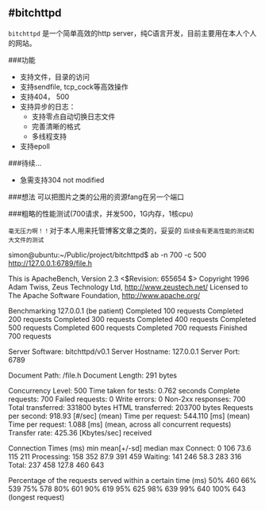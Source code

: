 #bitchttpd
----

`bitchttpd` 是一个简单高效的http server，纯C语言开发，目前主要用在本人个人的网站。

###功能
* 支持文件，目录的访问
* 支持sendfile, tcp_cock等高效操作
* 支持404， 500
* 支持异步的日志：
    * 支持零点自动切换日志文件
    * 完善清晰的格式
    * 多线程支持
* 支持epoll


###待续...
* 急需支持304 not modified


###想法
   可以把图片之类的公用的资源fang在另一个端口
   
   
###粗略的性能测试(700请求，并发500，1G内存，1核cpu)

`毫无压力啊！！`对于本人用来托管博客文章之类的，妥妥的
`后续会有更高性能的测试和大文件的测试`

simon@ubuntu:~/Public/project/bitchttpd$ ab -n 700 -c 500 http://127.0.0.1:6789/file.h


This is ApacheBench, Version 2.3 <$Revision: 655654 $>
Copyright 1996 Adam Twiss, Zeus Technology Ltd, http://www.zeustech.net/
Licensed to The Apache Software Foundation, http://www.apache.org/

Benchmarking 127.0.0.1 (be patient)
Completed 100 requests
Completed 200 requests
Completed 300 requests
Completed 400 requests
Completed 500 requests
Completed 600 requests
Completed 700 requests
Finished 700 requests


Server Software:        bitchttpd/v0.1
Server Hostname:        127.0.0.1
Server Port:            6789

Document Path:          /file.h
Document Length:        291 bytes

Concurrency Level:      500
Time taken for tests:   0.762 seconds
Complete requests:      700
Failed requests:        0
Write errors:           0
Non-2xx responses:      700
Total transferred:      331800 bytes
HTML transferred:       203700 bytes
Requests per second:    918.93 [#/sec] (mean)
Time per request:       544.110 [ms] (mean)
Time per request:       1.088 [ms] (mean, across all concurrent requests)
Transfer rate:          425.36 [Kbytes/sec] received

Connection Times (ms)
              min  mean[+/-sd] median   max
Connect:        0  106  73.6    115     211
Processing:   158  352  87.9    391     459
Waiting:      141  246  58.3    283     316
Total:        237  458 127.8    460     643

Percentage of the requests served within a certain time (ms)
  50%    460
  66%    539
  75%    578
  80%    601
  90%    619
  95%    625
  98%    639
  99%    640
 100%    643 (longest request)

